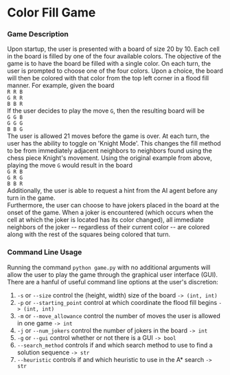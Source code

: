 # Color Fill Game
### Game Description
Upon startup, the user is presented with a board of size 20 by 10. Each cell in the board is filled by one of the four available colors. 
The objective of the game is to have the board be filled with a single color. On each turn, the user is prompted to choose one of the four colors. 
Upon a choice, the board will then be colored with that color from the top left corner in a flood fill manner. For example, given the board\
`R R B`\
`G R R`\
`B B R`\
If the user decides to play the move `G`, then the resulting board will be\
`G G B`\
`G G G`\
`B B G`\
The user is allowed 21 moves before the game is over.
At each turn, the user has the ability to toggle on 'Knight Mode'. This changes
the fill method to be from immediately adjacent neighbors to neighbors found using the 
chess piece Knight's movement. Using the original example from above, playing the move `G` would result in the board\
`G R B`\
`G R G`\
`B B R`\
Additionally, the user is able to request a hint from the AI agent before any turn in the game.\
Furthermore, the user can choose to have jokers placed in the board at the onset of the game. When a joker is encountered (which occurs when the cell at 
which the joker is located has its color changed), all immediate neighbors of the joker -- regardless of their current color -- are colored along with the rest of the squares being
colored that turn. 

### Command Line Usage
Running the command `python game.py` with no additional arguments will allow
the user to play the game through the graphical user interface (GUI). \
There are a hanful of useful command line options at the user's discretion:
1) `-s` or `--size` control the (height, width) size of the board `-> (int, int)`
2) `-p` or `--starting_point` control at which coordinate the flood fill begins `-> (int, int)`
3) `-m` or `--move_allowance` control the number of moves the user is allowed in one game `-> int`
4) `-j` or `--num_jokers` control the number of jokers in the board `-> int`
5) `-g` or `--gui` control whether or not there is a GUI `-> bool`
6) `--search_method` controls if and which search method to use to find a solution sequence `-> str`
7) `--heuristic` controls if and which heuristic to use in the A* search `-> str`

